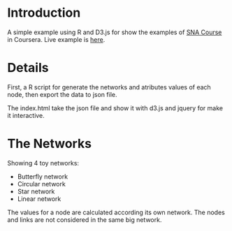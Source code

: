 # Introduction
A simple example using R and D3.js for show the examples of [SNA Course](https://class.coursera.org/sna-002/lecture/index) in Coursera. 
Live example is [here](http://jkunst.com/media/sandbox/SNA/index.html).

# Details
First, a R script for generate the networks and atributes values of each node, then export the 
data to json file.

The index.html take the json file and show it with d3.js and jquery for make it interactive.

# The Networks
Showing 4 toy networks:

- Butterfly network
- Circular network
- Star network
- Linear network
	
The values for a node are calculated according its own network. The nodes and links are not considered in the same big network.

